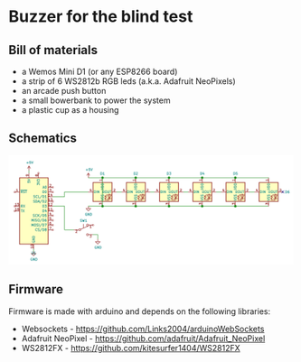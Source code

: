 # Buzzer for the blind test

## Bill of materials
- a Wemos Mini D1 (or any ESP8266 board)
- a strip of 6 WS2812b RGB leds (a.k.a. Adafruit NeoPixels)
- an arcade push button
- a small bowerbank to power the system
- a plastic cup as a housing

## Schematics
![Schematics](schema.png)

## Firmware

Firmware is made with arduino and depends on the following libraries:
- Websockets - https://github.com/Links2004/arduinoWebSockets
- Adafruit NeoPixel - https://github.com/adafruit/Adafruit_NeoPixel 
- WS2812FX - https://github.com/kitesurfer1404/WS2812FX
